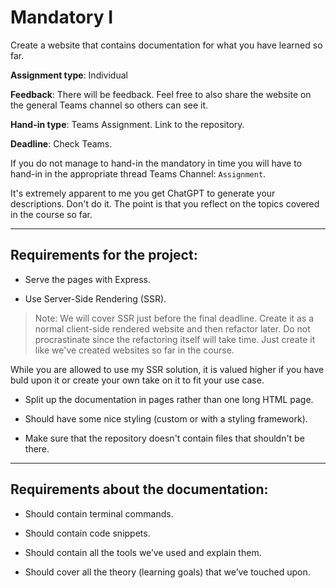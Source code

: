 # Mandatory I

Create a website that contains documentation for what you have learned so far.

**Assignment type**: Individual

**Feedback**: There will be feedback. Feel free to also share the website on the general Teams channel so others can see it.

**Hand-in type**: Teams Assignment. Link to the repository.

**Deadline**: Check Teams.

If you do not manage to hand-in the mandatory in time you will have to hand-in in the appropriate thread Teams Channel: `Assignment`. 

It's extremely apparent to me you get ChatGPT to generate your descriptions. Don't do it. The point is that you reflect on the topics covered in the course so far.

---

## Requirements for the project:

- Serve the pages with Express.

- Use Server-Side Rendering (SSR). 

> Note: We will cover SSR just before the final deadline. Create it as a normal client-side rendered website and then refactor later. Do not procrastinate since the refactoring itself will take time. Just create it like we've created websites so far in the course. 

While you are allowed to use my SSR solution, it is valued higher if you have buld upon it or create your own take on it to fit your use case. 

- Split up the documentation in pages rather than one long HTML page.

- Should have some nice styling (custom or with a styling framework).

- Make sure that the repository doesn't contain files that shouldn't be there.

---

## Requirements about the documentation:

- Should contain terminal commands.

- Should contain code snippets.

- Should contain all the tools we’ve used and explain them.

- Should cover all the theory (learning goals) that we’ve touched upon.

